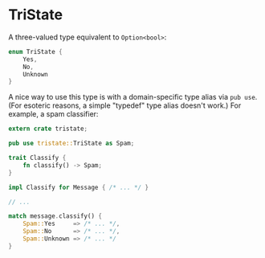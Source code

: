 # TriState

A three-valued type equivalent to `Option<bool>`:

```rust
enum TriState {
    Yes,
    No,
    Unknown
}
```

A nice way to use this type is with a domain-specific type alias via `pub use`.
(For esoteric reasons, a simple "typedef" type alias doesn't work.) For example,
a spam classifier:

```rust
extern crate tristate;

pub use tristate::TriState as Spam;

trait Classify {
    fn classify() -> Spam;
}

impl Classify for Message { /* ... */ }

// ...

match message.classify() {
    Spam::Yes     => /* ... */,
    Spam::No      => /* ... */,
    Spam::Unknown => /* ... */
}
```

